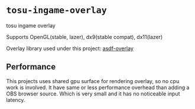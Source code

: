 # `tosu-ingame-overlay`
tosu ingame overlay

Supports OpenGL(stable, lazer), dx9(stable compat), dx11(lazer)

Overlay library used under this project: [asdf-overlay](https://github.com/storycraft/asdf-overlay)

## Performance
This projects uses shared gpu surface for rendering overlay, so no cpu work is involved.
It have same or less performance overhead than adding a OBS browser source.
Which is very small and it has no noticeable input latency.
